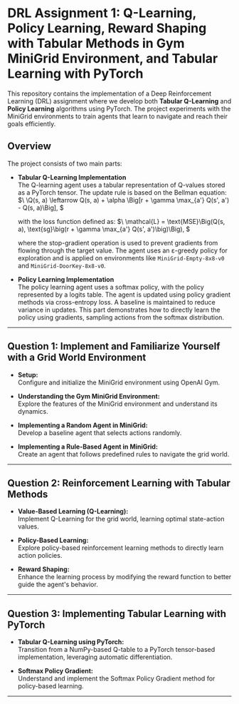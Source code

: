 # DRL Assignment 1: Q-Learning, Policy Learning, Reward Shaping with Tabular Methods in Gym MiniGrid Environment, and Tabular Learning with PyTorch 

This repository contains the implementation of a Deep Reinforcement Learning (DRL) assignment where we develop both **Tabular Q-Learning** and **Policy Learning** algorithms using PyTorch. The project experiments with the MiniGrid environments to train agents that learn to navigate and reach their goals efficiently.

## Overview

The project consists of two main parts:

- **Tabular Q-Learning Implementation**  
  The Q-learning agent uses a tabular representation of Q-values stored as a PyTorch tensor. The update rule is based on the Bellman equation: $\ \Q(s, a) \leftarrow Q(s, a) + \alpha \Big[r + \gamma \max_{a'} Q(s', a') - Q(s, a)\Big], \$
  
  with the loss function defined as: $\ \mathcal{L} = \text{MSE}\Big(Q(s, a), \text{sg}\big(r + \gamma \max_{a'} Q(s', a')\big)\Big), \$
  
  where the stop-gradient operation is used to prevent gradients from flowing through the target value. The agent uses an ε-greedy policy for exploration and is applied on environments like `MiniGrid-Empty-8x8-v0` and `MiniGrid-DoorKey-8x8-v0`.

- **Policy Learning Implementation**  
  The policy learning agent uses a softmax policy, with the policy represented by a logits table. The agent is updated using policy gradient methods via cross-entropy loss. A baseline is maintained to reduce variance in updates. This part demonstrates how to directly learn the policy using gradients, sampling actions from the softmax distribution.

---

## Question 1: Implement and Familiarize Yourself with a Grid World Environment

- **Setup:**  
  Configure and initialize the MiniGrid environment using OpenAI Gym.
  
- **Understanding the Gym MiniGrid Environment:**  
  Explore the features of the MiniGrid environment and understand its dynamics.
  
- **Implementing a Random Agent in MiniGrid:**  
  Develop a baseline agent that selects actions randomly.
  
- **Implementing a Rule-Based Agent in MiniGrid:**  
  Create an agent that follows predefined rules to navigate the grid world.

---

## Question 2: Reinforcement Learning with Tabular Methods

- **Value-Based Learning (Q-Learning):**  
  Implement Q-Learning for the grid world, learning optimal state-action values.
  
- **Policy-Based Learning:**  
  Explore policy-based reinforcement learning methods to directly learn action policies.
  
- **Reward Shaping:**  
  Enhance the learning process by modifying the reward function to better guide the agent's behavior.

---

## Question 3: Implementing Tabular Learning with PyTorch

- **Tabular Q-Learning using PyTorch:**  
  Transition from a NumPy-based Q-table to a PyTorch tensor-based implementation, leveraging automatic differentiation.
  
- **Softmax Policy Gradient:**  
  Understand and implement the Softmax Policy Gradient method for policy-based learning.

---


